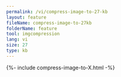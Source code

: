 ```yaml
---
permalink: /vi/compress-image-to-27-kb
layout: feature
fileName: compress-image-to-27kb
folderName: feature
tool: imgcompression
lang: vi
size: 27
type: kb
---
```


{%- include compress-image-to-X.html -%}
